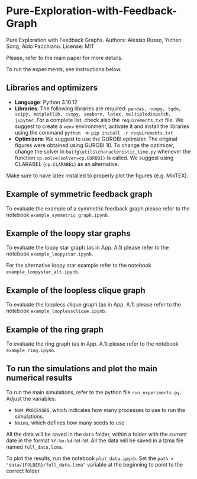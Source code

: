 # Pure-Exploration-with-Feedback-Graph

Pure Exploration with Feedback Graphs. 
Authors: Alessio Russo, Yichen Song, Aldo Pacchiano.
License: MIT

Please, refer to the main paper for more details.

To run the experiments, see instructions below.


## Libraries and optimizers

- **Language**: Python 3.10.12
- **Libraries**: The following libraries are required: `pandas, numpy, tqdm, scipy, matplotlib, cvxpy, seaborn, latex, multipledispatch, jupyter`. For a complete list, check also the `requirements.txt` file. We suggest to create a `venv` environment, activate it and install the libraries using the command `python -m pip install -r requirements.txt`
- **Optimizers**: We suggest to use the GUROBI optimizer. The original figures were obtained using GUROBI 10. To change the optimizer, change the solver in `baifg\utils\characteristic_time.py`
whenever the function `cp.solve(solver=cp.GUROBI)` is called. We suggest using CLARABEL (`cp.CLARABEL`) as an alternative. 

Make sure to have latex installed to properly plot the figures (e.g. MikTEX).


## Example of symmetric feedback graph
To evaluate the example of a symmetric feedback graph please refer to the notebook `example_symmetric_graph.ipynb`.

## Example of the loopy star graphs
To evaluate the loopy star graph (as in App. A.1) please refer to the notebook `example_loopystar.ipynb`.

For the alternative loopy star example refer to the notebook `example_loopystar_alt.ipynb`.


## Example of the loopless clique graph
To evaluate the loopless clique graph (as in App. A.1)  please refer to the notebook `example_looplessclique.ipynb`.

## Example of the ring graph
To evaluate the ring graph (as in App. A.1)  please refer to the notebook `example_ring.ipynb`.

## To run the simulations and plot the main numerical results
To run the main simulations, refer to the python file `run_experiments.py`.
Adjust the variables:
- `NUM_PROCESSES`, which indicates how many processes to use to run the simulations. 
- `Nsims`, which defines how many seeds to use

All the data will be saved in the `data` folder, within a folder with the current date
in the format `%Y-%m-%d-%H-%M`. All the data will be saved in a lzma file named `full_data.lzma`.

To plot the results, run the notebook `plot_data.ipynb`. Set the `path = "data/{FOLDER}/full_data.lzma"` variable at the beginning to point to the correct folder.